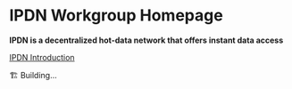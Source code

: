 # IPDN Workgroup Homepage 
**IPDN is a decentralized hot-data network that offers instant data access**

[IPDN Introduction](https://github.com/IPDN-wg/.github/blob/main/profile/IPDN-%20introduction.md)

🏗 Building...
